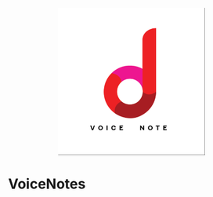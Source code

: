 <p align="center">
    <img src="https://github.com/Simple2006/voicenotes/blob/main/Assets.xcassets/AppIcon.appiconset/voicenote1_12_1024x1024.png?raw=true" width = 300 height = 300 >
</p>

# VoiceNotes
